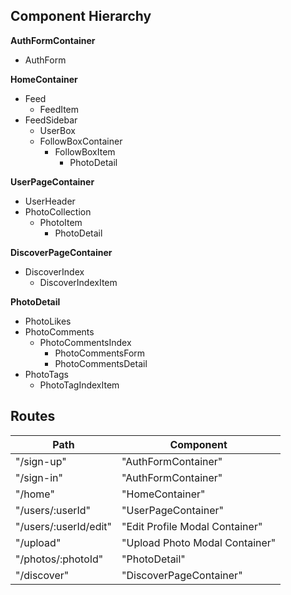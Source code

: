 ## Component Hierarchy

**AuthFormContainer**
  * AuthForm

**HomeContainer**
  * Feed
    * FeedItem
  * FeedSidebar
    * UserBox
    * FollowBoxContainer
      * FollowBoxItem
        * PhotoDetail

**UserPageContainer**
  * UserHeader
  * PhotoCollection
    * PhotoItem
      * PhotoDetail

**DiscoverPageContainer**
  * DiscoverIndex
    * DiscoverIndexItem


**PhotoDetail**
  * PhotoLikes
  * PhotoComments
    * PhotoCommentsIndex
      * PhotoCommentsForm
      * PhotoCommentsDetail
  * PhotoTags
    * PhotoTagIndexItem



## Routes

|Path   | Component   |
|-------|-------------|
| "/sign-up" | "AuthFormContainer" |
| "/sign-in" | "AuthFormContainer" |
| "/home" | "HomeContainer" |
| "/users/:userId" | "UserPageContainer" |
| "/users/:userId/edit" | "Edit Profile Modal Container" |
| "/upload" | "Upload Photo Modal Container" |
| "/photos/:photoId" | "PhotoDetail" |
| "/discover" | "DiscoverPageContainer" |
